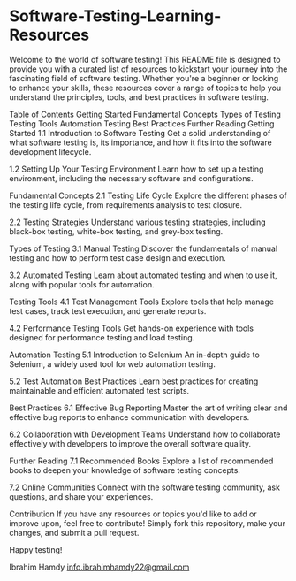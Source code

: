 # Software-Testing-Learning-Resources

Welcome to the world of software testing! This README file is designed to provide you with a curated list of resources to kickstart your journey into the fascinating field of software testing. Whether you're a beginner or looking to enhance your skills, these resources cover a range of topics to help you understand the principles, tools, and best practices in software testing.

Table of Contents
Getting Started
Fundamental Concepts
Types of Testing
Testing Tools
Automation Testing
Best Practices
Further Reading
Getting Started
1.1 Introduction to Software Testing
Get a solid understanding of what software testing is, its importance, and how it fits into the software development lifecycle.

1.2 Setting Up Your Testing Environment
Learn how to set up a testing environment, including the necessary software and configurations.

Fundamental Concepts
2.1 Testing Life Cycle
Explore the different phases of the testing life cycle, from requirements analysis to test closure.

2.2 Testing Strategies
Understand various testing strategies, including black-box testing, white-box testing, and grey-box testing.

Types of Testing
3.1 Manual Testing
Discover the fundamentals of manual testing and how to perform test case design and execution.

3.2 Automated Testing
Learn about automated testing and when to use it, along with popular tools for automation.

Testing Tools
4.1 Test Management Tools
Explore tools that help manage test cases, track test execution, and generate reports.

4.2 Performance Testing Tools
Get hands-on experience with tools designed for performance testing and load testing.

Automation Testing
5.1 Introduction to Selenium
An in-depth guide to Selenium, a widely used tool for web automation testing.

5.2 Test Automation Best Practices
Learn best practices for creating maintainable and efficient automated test scripts.

Best Practices
6.1 Effective Bug Reporting
Master the art of writing clear and effective bug reports to enhance communication with developers.

6.2 Collaboration with Development Teams
Understand how to collaborate effectively with developers to improve the overall software quality.

Further Reading
7.1 Recommended Books
Explore a list of recommended books to deepen your knowledge of software testing concepts.

7.2 Online Communities
Connect with the software testing community, ask questions, and share your experiences.

Contribution
If you have any resources or topics you'd like to add or improve upon, feel free to contribute! Simply fork this repository, make your changes, and submit a pull request.

Happy testing!

Ibrahim Hamdy
info.ibrahimhamdy22@gmail.com
